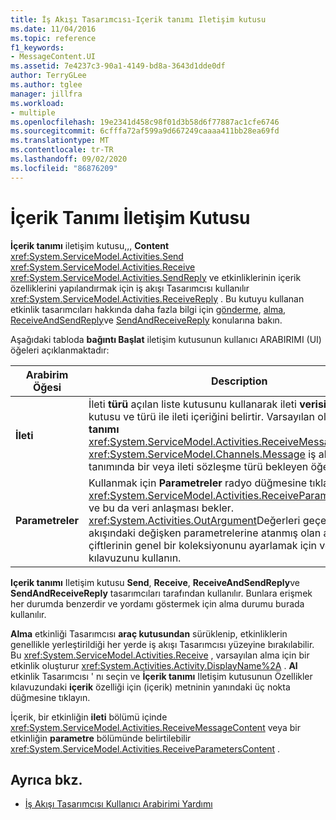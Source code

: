 ```yaml
---
title: İş Akışı Tasarımcısı-Içerik tanımı Iletişim kutusu
ms.date: 11/04/2016
ms.topic: reference
f1_keywords:
- MessageContent.UI
ms.assetid: 7e4237c3-90a1-4149-bd8a-3643d1dde0df
author: TerryGLee
ms.author: tglee
manager: jillfra
ms.workload:
- multiple
ms.openlocfilehash: 19e2341d458c98f01d3b58d6f77887ac1cfe6746
ms.sourcegitcommit: 6cfffa72af599a9d667249caaaa411bb28ea69fd
ms.translationtype: MT
ms.contentlocale: tr-TR
ms.lasthandoff: 09/02/2020
ms.locfileid: "86876209"
---
```

# <a name="content-definition-dialog-box"></a>İçerik Tanımı İletişim Kutusu

**İçerik tanımı** iletişim kutusu,,, **Content** <xref:System.ServiceModel.Activities.Send> <xref:System.ServiceModel.Activities.Receive> <xref:System.ServiceModel.Activities.SendReply> ve etkinliklerinin içerik özelliklerini yapılandırmak için iş akışı Tasarımcısı kullanılır <xref:System.ServiceModel.Activities.ReceiveReply> . Bu kutuyu kullanan etkinlik tasarımcıları hakkında daha fazla bilgi için [gönderme](../workflow-designer/send-activity-designer.md), [alma](../workflow-designer/receive-activity-designer.md), [ReceiveAndSendReply](../workflow-designer/receiveandsendreply-template-designer.md)ve [SendAndReceiveReply](../workflow-designer/sendandreceivereply-template-designer.md) konularına bakın.

Aşağıdaki tabloda **bağıntı Başlat** iletişim kutusunun kullanıcı ARABIRIMI (UI) öğeleri açıklanmaktadır:

|Arabirim Öğesi|Description|
|-|-----------------|
|**İleti**|İleti **türü** açılan liste kutusunu kullanarak ileti **verisi** ifadesi metin kutusu ve türü ile ileti içeriğini belirtir. Varsayılan olarak, **Içerik tanımı** <xref:System.ServiceModel.Activities.ReceiveMessageContent> <xref:System.ServiceModel.Channels.Message> iş akışı hizmeti tanımında bir veya ileti sözleşme türü bekleyen öğesini kullanır.|
|**Parametreler**|Kullanmak için **Parametreler** radyo düğmesine tıklayın <xref:System.ServiceModel.Activities.ReceiveParametersContent> ve bu da veri anlaşması bekler. <xref:System.Activities.OutArgument>Değerleri geçerli iş akışındaki değişken parametrelerine atanmış olan anahtar/değer çiftlerinin genel bir koleksiyonunu ayarlamak için veri kılavuzunu kullanın.|

**Içerik tanımı** Iletişim kutusu **Send**, **Receive**, **ReceiveAndSendReply**ve **SendAndReceiveReply** tasarımcıları tarafından kullanılır. Bunlara erişmek her durumda benzerdir ve yordamı göstermek için alma durumu burada kullanılır.

**Alma** etkinliği Tasarımcısı **araç kutusundan** sürüklenip, etkinliklerin genellikle yerleştirildiği her yerde iş akışı Tasarımcısı yüzeyine bırakılabilir. Bu <xref:System.ServiceModel.Activities.Receive> , varsayılan alma için bir etkinlik oluşturur <xref:System.Activities.Activity.DisplayName%2A> . **Al** etkinlik Tasarımcısı ' nı seçin ve **İçerik tanımı** Iletişim kutusunun Özellikler kılavuzundaki **içerik** özelliği için (içerik) metninin yanındaki üç nokta düğmesine tıklayın.

İçerik, bir etkinliğin **ileti** bölümü içinde <xref:System.ServiceModel.Activities.ReceiveMessageContent> veya bir etkinliğin **parametre** bölümünde belirtilebilir <xref:System.ServiceModel.Activities.ReceiveParametersContent> .

## <a name="see-also"></a>Ayrıca bkz.

- [İş Akışı Tasarımcısı Kullanıcı Arabirimi Yardımı](browse-and-select-a-dotnet-type-dialog-box.md)